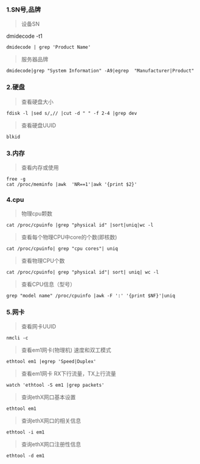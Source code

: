 ### 1.SN号,品牌
> 设备SN

   dmidecode -t1	
   
    dmidecode | grep 'Product Name'
> 服务器品牌

    dmidecode|grep "System Information" -A9|egrep  "Manufacturer|Product" 	

### 2.硬盘
> 查看硬盘大小
    
    fdisk -l |sed s/,// |cut -d " " -f 2-4 |grep dev
> 查看硬盘UUID
    
    blkid

### 3.内存

> 查看内存或使用

    free -g
    cat /proc/meminfo |awk  'NR==1'|awk '{print $2}'
	
### 4.cpu

> 物理cpu颗数

    cat /proc/cpuinfo |grep "physical id" |sort|uniq|wc -l

> 查看每个物理CPU中core的个数(即核数)
    
    cat /proc/cpuinfo| grep "cpu cores"| uniq

> 查看物理CPU个数

    cat /proc/cpuinfo| grep "physical id"| sort| uniq| wc -l

> 查看CPU信息（型号）
    
    grep "model name" /proc/cpuinfo |awk -F ':' '{print $NF}'|uniq

### 5.网卡

> 查看网卡UUID
    
    nmcli -c

> 查看em1网卡(物理机) 速度和双工模式

    ethtool em1 |egrep 'Speed|Duplex'
> 查看em1网卡 RX下行流量，TX上行流量

    watch 'ethtool -S em1 |grep packets'
> 查询ethX网口基本设置

    ethtool em1  
> 查询ethX网口的相关信息

    ethtool -i em1

> 查询ethX网口注册性信息

    ethtool -d em1
